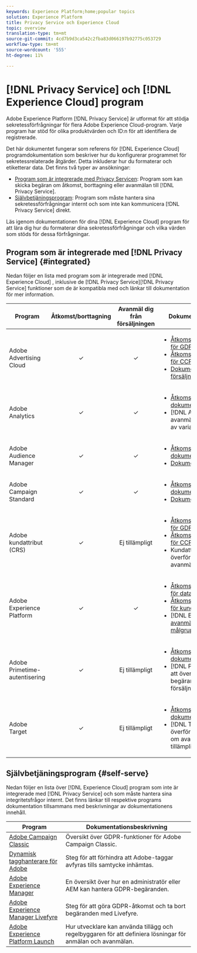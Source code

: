 ```yaml
---
keywords: Experience Platform;home;popular topics
solution: Experience Platform
title: Privacy Service och Experience Cloud
topic: overview
translation-type: tm+mt
source-git-commit: 4cd7b9d3ca542c2fba83d066197b92775c053729
workflow-type: tm+mt
source-wordcount: '555'
ht-degree: 11%

---
```



# [!DNL Privacy Service] och [!DNL Experience Cloud] program

Adobe Experience Platform [!DNL Privacy Service] är utformat för att stödja sekretessförfrågningar för flera Adobe Experience Cloud-program. Varje program har stöd för olika produktvärden och ID:n för att identifiera de registrerade.

Det här dokumentet fungerar som referens för [!DNL Experience Cloud] programdokumentation som beskriver hur du konfigurerar programmet för sekretessrelaterade åtgärder. Detta inkluderar hur du formaterar och etiketterar data. Det finns två typer av ansökningar:

* [Program som är integrerade med Privacy Servicen](#integrated): Program som kan skicka begäran om åtkomst, borttagning eller avanmälan till [!DNL Privacy Service].
* [Självbetjäningsprogram](#self-serve): Program som måste hantera sina sekretessförfrågningar internt och som inte kan kommunicera [!DNL Privacy Service] direkt.

Läs igenom dokumentationen för dina [!DNL Experience Cloud] program för att lära dig hur du formaterar dina sekretessförfrågningar och vilka värden som stöds för dessa förfrågningar.

## Program som är integrerade med [!DNL Privacy Service] {#integrated}

Nedan följer en lista med program som är integrerade med [!DNL Experience Cloud] , inklusive de [!DNL Privacy Service][!DNL Privacy Service] funktioner som de är kompatibla med och länkar till dokumentation för mer information.

| Program | Åtkomst/borttagning | Avanmäl dig från försäljningen | Dokumentation och överväganden |
--- | :---: | :---: | ---
| Adobe Advertising Cloud | ✓ | ✓ | <ul><li>[Åtkomst/radering av dokumentation för GDPR](https://experienceleague.adobe.com/docs/advertising-cloud/privacy/ad-cloud-gdpr.html)</li><li>[Åtkomst-/borttagningsdokumentation för CCPA](https://experienceleague.adobe.com/docs/advertising-cloud/privacy/ad-cloud-ccpa-access-delete.html)</li><li>[Dokumentation för avanmälan av försäljning för CCPA](https://experienceleague.adobe.com/docs/advertising-cloud/privacy/ad-cloud-ccpa-opt-out-of-sale.html)</li></ul> |
| Adobe Analytics | ✓ | ✓ | <ul><li>[Åtkomst/borttagning av dokumentation](https://docs.adobe.com/content/help/en/analytics/admin/data-governance/an-gdpr-overview.html)</li><li>[!DNL Analytics] hanterar avanmälningsbegäranden med hjälp av variabler för [sekretessrapportering](https://docs.adobe.com/content/help/en/analytics/admin/data-governance/consent-variables.html)</li></ul> |
| Adobe Audience Manager | ✓ | ✓ | <ul><li>[Åtkomst/borttagning av dokumentation](https://docs.adobe.com/content/help/en/audience-manager/user-guide/overview/data-privacy/data-privacy-requests.html)</li><li>[Dokumentation om avanmälan](https://docs.adobe.com/content/help/en/audience-manager/user-guide/features/declared-ids.html)</li></ul> |
| Adobe Campaign Standard | ✓ | ✓ | <ul><li>[Åtkomst/borttagning av dokumentation](https://helpx.adobe.com/se/campaign/kb/campaign-privacy.html)</li><li>[Dokumentation om avanmälan](../segmentation/honoring-opt-outs.md)</li></ul> |
| Adobe kundattribut (CRS) | ✓ | Ej tillämpligt | <ul><li>[Åtkomst/radering av dokumentation för GDPR](https://docs.adobe.com/content/help/sv-SE/core-services/interface/customer-attributes/gdpr.html)</li><li>[Åtkomst-/borttagningsdokumentation för CCPA](https://docs.adobe.com/content/help/sv-SE/core-services/interface/customer-attributes/ccpa.html)</li><li>Kundattribut har inte möjlighet att överföra data, och därför kan du inte avanmäla dig från försäljning.</li></ul> |
| Adobe Experience Platform | ✓ | ✓ | <ul><li>[Åtkomst/borttagningsdokumentation för datasjön](../catalog/privacy.md)</li><li>[Åtkomst/radering av dokumentation för kundprofil i realtid](../profile/privacy.md)</li><li>[!DNL Experience Platform] uppfyller [avanmälningsbegäranden för målgruppssegment](../segmentation/honoring-opt-outs.md).</li></ul> |
| Adobe Primetime-autentisering | ✓ | Ej tillämpligt | <ul><li>[Åtkomst/borttagning av dokumentation](http://tve.helpdocsonline.com/how-to-make-a-privacy-request)</li><li>[!DNL Primetime] har inte möjlighet att överföra data, och därför är begäran om avanmälan från försäljning inte tillämplig.</li></ul> |
| Adobe Target | ✓ | Ej tillämpligt | <ul><li>[Åtkomst/borttagning av dokumentation](https://docs.adobe.com/content/help/en/target/using/implement-target/before-implement/privacy/cmp-privacy-and-general-data-protection-regulation.html)</li><li>[!DNL Target] har inte möjlighet att överföra data, och därför är begäran om avanmälan från försäljning inte tillämplig.</li></ul> |


## Självbetjäningsprogram {#self-serve}

Nedan följer en lista över [!DNL Experience Cloud] program som inte är integrerade med [!DNL Privacy Service] och som måste hantera sina integritetsfrågor internt. Det finns länkar till respektive programs dokumentation tillsammans med beskrivningar av dokumentationens innehåll.

| Program | Dokumentationsbeskrivning |
| ------- | ----------- |
| [Adobe Campaign Classic](https://docs.campaign.adobe.com/doc/AC/getting_started/EN/ACC_GDPR.html) | Översikt över GDPR-funktioner för Adobe Campaign Classic. |
| [Dynamisk tagghanterare för Adobe](https://docs.adobe.com/content/help/sv-SE/dtm/using/tools/opt-in.html) | Steg för att förhindra att Adobe-taggar avfyras tills samtycke inhämtas. |
| [Adobe Experience Manager](https://helpx.adobe.com/experience-manager/6-4/managing/using/gdpr-compliance.html) | En översikt över hur en administratör eller AEM kan hantera GDPR-begäranden. |
| [Adobe Experience Manager Livefyre](https://docs.adobe.com/content/help/en/livefyre/using/settings-other/privacy-requests/c-gdpr-compliance.html) | Steg för att göra GDPR-åtkomst och ta bort begäranden med Livefyre. |
| [Adobe Experience Platform Launch](https://docs.adobelaunch.com/client-side-information/deploy-javascript-tags-to-opt-in-to-launch) | Hur utvecklare kan använda tillägg och regelbyggaren för att definiera lösningar för anmälan och avanmälan. |

